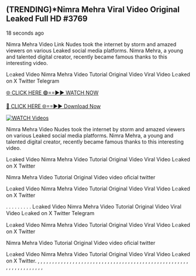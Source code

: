 ## (TRENDING)*Nimra Mehra Viral Video Original Leaked Full HD #3769

18 seconds ago

Nimra Mehra Video Link Nudes took the internet by storm and amazed viewers on various Leaked social media platforms. Nimra Mehra, a young and talented digital creator, recently became famous thanks to this interesting video.

L𝚎aked Video Nimra Mehra Video Tutorial Original Video Viral Video L𝚎aked on X Twitter Telegram

[🌐 CLICK HERE 🟢==►► WATCH NOW](https://dekho-ki-hoy-07-2k25.blogspot.com/2025/01/viral-on.html)

[🔴 CLICK HERE 🌐==►► Download Now](https://dekho-ki-hoy-07-2k25.blogspot.com/2025/01/viral-on.html)

[![WATCH Videos](https://i.imgur.com/dJHk4Zq.gif)](https://dekho-ki-hoy-07-2k25.blogspot.com/2025/01/viral-on.html)

Nimra Mehra Video Nudes took the internet by storm and amazed viewers on various Leaked social media platforms. Nimra Mehra, a young and talented digital creator, recently became famous thanks to this interesting video.

L𝚎aked Video Nimra Mehra Video Tutorial Original Video Viral Video L𝚎aked on X Twitter

Nimra Mehra Video Tutorial Original Video video oficial twitter

L𝚎aked Video Nimra Mehra Video Tutorial Original Video Viral Video L𝚎aked on X Twitter

. . . . . . . . . L𝚎aked Video Nimra Mehra Video Tutorial Original Video Viral Video L𝚎aked on X Twitter Telegram

L𝚎aked Video Nimra Mehra Video Tutorial Original Video Viral Video L𝚎aked on X Twitter

Nimra Mehra Video Tutorial Original Video video oficial twitter

L𝚎aked Video Nimra Mehra Video Tutorial Original Video Viral Video L𝚎aked on X Twitter.
,
,
,
,
,
,
,
,
,
,
,
,
,
,
,
,
,
,
,
,
,
,
,
,
,
,
,
,
,
,
,
,
,
,
,
,
,
,
,
,
,
,
,
,
,
,
,
,
,
,
,
,
,
,
,
,
,
,
,
,
,
,
,
,
,
